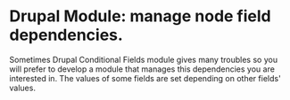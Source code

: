 # Drupal Module: manage node field dependencies.
Sometimes Drupal Conditional Fields module gives many troubles so you will prefer to develop a module that manages this dependencies you are interested in. The values of some fields are set depending on other fields' values. 